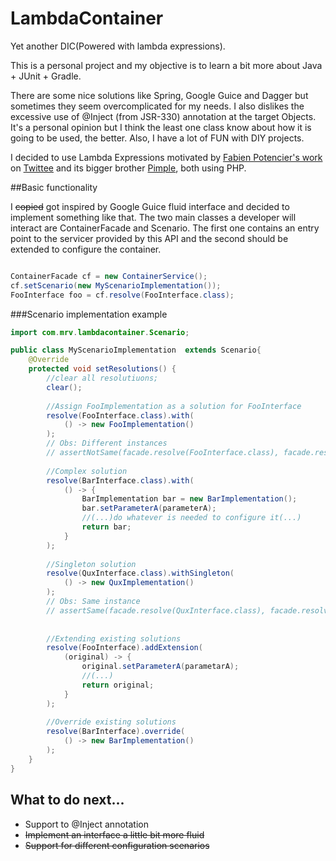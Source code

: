 # LambdaContainer
Yet another DIC(Powered with lambda expressions).

This is a personal project and my objective is to learn a bit more about Java + JUnit + Gradle. 

There are some nice solutions like Spring, Google Guice and Dagger but sometimes they seem overcomplicated for my needs. I also dislikes the excessive use of @Inject (from JSR-330) annotation at the target Objects. It's a personal opinion but I think the least one class know about how it is going to be used, the better. Also, I have a lot of FUN with DIY projects.

I decided to use Lambda Expressions motivated by [Fabien Potencier's work](http://fabien.potencier.org/) on [Twittee](http://twittee.org/) and its bigger brother [Pimple](http://pimple.sensiolabs.org/), both using PHP.

##Basic functionality

I ~~copied~~ got inspired by Google Guice fluid interface and decided to implement something like that. The two main classes a developer will interact are ContainerFacade and Scenario. The first one contains an entry point to the servicer provided by this API and the second should be extended to configure the container.

```java

ContainerFacade cf = new ContainerService();
cf.setScenario(new MyScenarioImplementation());
FooInterface foo = cf.resolve(FooInterface.class);
```

###Scenario implementation example

```java
import com.mrv.lambdacontainer.Scenario;

public class MyScenarioImplementation  extends Scenario{
    @Override
    protected void setResolutions() {
        //clear all resolutiuons;
        clear();
        
        //Assign FooImplementation as a solution for FooInterface
        resolve(FooInterface.class).with(
            () -> new FooImplementation() 
        );
        // Obs: Different instances
        // assertNotSame(facade.resolve(FooInterface.class), facade.resolve(FooInterface.class));
        
        //Complex solution
        resolve(BarInterface.class).with(
            () -> {
                BarImplementation bar = new BarImplementation();
                bar.setParameterA(parameterA);
                //(...)do whatever is needed to configure it(...)
                return bar;
            }
        );
        
        //Singleton solution
        resolve(QuxInterface.class).withSingleton(
            () -> new QuxImplementation()
        );
        // Obs: Same instance
        // assertSame(facade.resolve(QuxInterface.class), facade.resolve(QuxInterface.class));
        
        
        //Extending existing solutions
        resolve(FooInterface).addExtension(
            (original) -> {
                original.setParameterA(parametarA);
                //(...)
                return original;
            }
        );
        
        //Override existing solutions
        resolve(BarInterface).override(
            () -> new BarImplementation()
        );
    }
}

```

## What to do next...

* Support to @Inject annotation
* ~~Implement an interface a little bit more fluid~~
* ~~Support for different configuration scenarios~~
